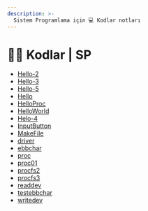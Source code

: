 ```yaml
---
description: >-
  Sistem Programlama için 💻 Kodlar notları
---
```


# 👨‍💻 Kodlar \| SP

<!--YPackage.YGitbookIntegration-tarafından-otomatik-oluşturulmuştur-->

- [Hello-2](Hello-2.c)
- [Hello-3](Hello-3.c)
- [Hello-5](Hello-5.c)
- [Hello](Hello.c)
- [HelloProc](HelloProc.c)
- [HelloWorld](HelloWorld.c)
- [Helo-4](Helo-4.c)
- [InputButton](InputButton.c)
- [MakeFile](MakeFile.txt)
- [driver](driver.c)
- [ebbchar](ebbchar.c)
- [proc](proc.c)
- [proc01](proc01.c)
- [procfs2](procfs2.c)
- [procfs3](procfs3.c)
- [readdev](readdev.c)
- [testebbchar](testebbchar.c)
- [writedev](writedev.c)

<!--YPackage.YGitbookIntegration-tarafından-otomatik-oluşturulmuştur-->
